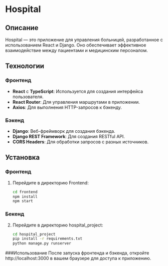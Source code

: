 # Hospital

## Описание
Hospital — это приложение для управления больницей, разработанное с использованием React и Django. Оно обеспечивает эффективное взаимодействие между пациентами и медицинским персоналом.

## Технологии

### Фронтенд
- **React** с **TypeScript**: Используется для создания интерфейса пользователя.
- **React Router**: Для управления маршрутами в приложении.
- **Axios**: Для выполнения HTTP-запросов к бэкенду.

### Бэкенд
- **Django**: Веб-фреймворк для создания бэкенда.
- **Django REST Framework**: Для создания RESTful API.
- **CORS Headers**: Для обработки запросов с разных источников.

## Установка

### Фронтенд
1. Перейдите в директорию Frontend:
   ```bash
   cd frontend
   npm install
   npm start

### Бекенд
2. Перейдите в директорию hospital_project:
   ```bash
   cd hospital_project
   pip install -r requirements.txt
   python manage.py runserver

###Использование
После запуска фронтенда и бэкенда, откройте http://localhost:3000 в вашем браузере для доступа к приложению.


   
